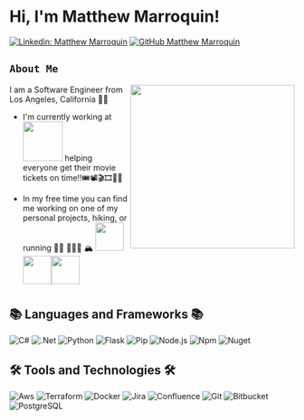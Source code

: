  # Hi, I'm Matthew Marroquin!
[![Linkedin: Matthew Marroquin](https://img.shields.io/badge/-MatthewMarroquin-blue?style=flat-square&logo=Linkedin&logoColor=white&link=https://www.linkedin.com/in/mattmarroquin/)](https://www.linkedin.com/in/mattmarroquin/)
[![GitHub Matthew Marroquin](https://img.shields.io/github/followers/MatthewMarroquin?label=follow&style=social)](https://github.com/MatthewMarroquin)


## `About Me`

<img align='right' src="https://media.giphy.com/media/IThjAlJnD9WNO/giphy.gif?cid=ecf05e4746kty9cfcvodb6san3irjm3lpyiord1esjnumvdh&ep=v1_gifs_search&rid=giphy.gif&ct=g" width="290">

 I am a Software Engineer from Los Angeles, California 🌃🌃
<ul>
 <li>
  <p>I'm currently working at <a href="https://www.fandango.com"> <img src="https://1000logos.net/wp-content/uploads/2021/12/Fandango-Logo-768x432.png" width="70"></a> helping everyone get their movie tickets on time!!🎟️📽️🎬🎞️🍿🥤 </p>
 </li>
 <li>
  <p>In my free time you can find me working on one of my personal projects, hiking,   or running 👨‍💻 🏃‍♂️💨 🏔 <img src="https://cdn.vectorstock.com/i/500p/49/03/hiking-icon-vector-38894903.avif" width="50"><img src="https://cdn.vectorstock.com/i/500p/49/03/hiking-icon-vector-38894903.avif" width="50"><img src="https://cdn.vectorstock.com/i/500p/49/03/hiking-icon-vector-38894903.avif" width="50"></p>
 </li>
</ul>



#


## 📚 Languages and Frameworks 📚
![C#](https://img.shields.io/badge/-C%23-3b3b3b?style=flat&logo=csharp)
![.Net](https://img.shields.io/badge/-.Net-3b3b3b?style=flat&logo=dotnet)
![Python](https://img.shields.io/badge/-Python-3b3b3b?style=flat&logo=python)
![Flask](https://img.shields.io/badge/-Flask-3b3b3b?style=flat&logo=flask)
![Pip](https://img.shields.io/badge/-Pip-3b3b3b?style=flat&logo=pipx)
![Node.js](https://img.shields.io/badge/-Node.js-3b3b3b?style=flat&logo=nodedotjs)
![Npm](https://img.shields.io/badge/-Npm-3b3b3b?style=flat&logo=npm)
![Nuget](https://img.shields.io/badge/-Nuget-3b3b3b?style=flat&logo=nuget)


## 🛠️ Tools and Technologies 🛠️
![Aws](https://img.shields.io/badge/-Aws-3b3b3b?style=flat&logo=amazonwebservices)
![Terraform](https://img.shields.io/badge/-Terraform-3b3b3b?style=flat&logo=terraform)
![Docker](https://img.shields.io/badge/-Docker-3b3b3b?style=flat&logo=docker)
![Jira](https://img.shields.io/badge/-Jira-3b3b3b?style=flat&logo=jira)
![Confluence](https://img.shields.io/badge/-Confluence-3b3b3b?style=flat&logo=confluence)
![Git](https://img.shields.io/badge/-Git-3b3b3b?style=flat&logo=git)
![Bitbucket](https://img.shields.io/badge/-Bitbucket-3b3b3b?style=flat&logo=bitbucket)
![PostgreSQL](https://img.shields.io/badge/-PostgreSQL-3b3b3b?style=flat&logo=postgresql)


<!--
If you're reading this that means you like how my README.md is formatted!! Why don't you give my github a follow and send me a connection request on LinkedIn :)!!!!

commenting this out incase I decide to switch from shields.io to icons8.com.
<h2>My Skills</h2>
  <a href="https://www.terraform.io/"><img src="https://img.icons8.com/color/24/000000/terraform.png"/></a> Terraform
  <a href="https://cloud.google.com/"><img src="https://img.icons8.com/color/24/000000/google-cloud-platform.png"/></a> Google Cloud Platform (GCP)
  <a href="https://azure.microsoft.com/"><img src="https://img.icons8.com/color/24/000000/azure-1.png"/></a> Microsoft Azure
  <a href="https://kubernetes.io/"><img src="https://img.icons8.com/color/24/000000/kubernetes.png"/></a> Kubernetes
  <a href="https://www.docker.com/"><img src="https://img.icons8.com/color/24/000000/docker.png"/></a> Docker
  <a href="https://www.jenkins.io/"><img src="https://img.icons8.com/color/24/000000/jenkins.png"/></a> Jenkins
  <a href="https://www.ansible.com/"><img src="https://img.icons8.com/color/24/000000/ansible.png"/></a> Ansible
  <a href="https://www.python.org/"><img src="https://img.icons8.com/color/24/000000/python.png"/></a> Python
  -->
